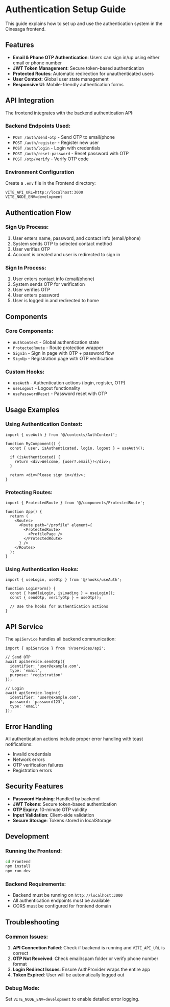 # Authentication Setup Guide

This guide explains how to set up and use the authentication system in the Cinesaga frontend.

## Features

- **Email & Phone OTP Authentication**: Users can sign in/up using either email or phone number
- **JWT Token Management**: Secure token-based authentication
- **Protected Routes**: Automatic redirection for unauthenticated users
- **User Context**: Global user state management
- **Responsive UI**: Mobile-friendly authentication forms

## API Integration

The frontend integrates with the backend authentication API:

### Backend Endpoints Used:
- `POST /auth/send-otp` - Send OTP to email/phone
- `POST /auth/register` - Register new user
- `POST /auth/login` - Login with credentials
- `POST /auth/reset-password` - Reset password with OTP
- `POST /otp/verify` - Verify OTP code

### Environment Configuration

Create a `.env` file in the Frontend directory:

```env
VITE_API_URL=http://localhost:3000
VITE_NODE_ENV=development
```

## Authentication Flow

### Sign Up Process:
1. User enters name, password, and contact info (email/phone)
2. System sends OTP to selected contact method
3. User verifies OTP
4. Account is created and user is redirected to sign in

### Sign In Process:
1. User enters contact info (email/phone)
2. System sends OTP for verification
3. User verifies OTP
4. User enters password
5. User is logged in and redirected to home

## Components

### Core Components:
- `AuthContext` - Global authentication state
- `ProtectedRoute` - Route protection wrapper
- `SignIn` - Sign in page with OTP + password flow
- `SignUp` - Registration page with OTP verification

### Custom Hooks:
- `useAuth` - Authentication actions (login, register, OTP)
- `useLogout` - Logout functionality
- `usePasswordReset` - Password reset with OTP

## Usage Examples

### Using Authentication Context:
```tsx
import { useAuth } from '@/contexts/AuthContext';

function MyComponent() {
  const { user, isAuthenticated, login, logout } = useAuth();
  
  if (isAuthenticated) {
    return <div>Welcome, {user?.email}!</div>;
  }
  
  return <div>Please sign in</div>;
}
```

### Protecting Routes:
```tsx
import { ProtectedRoute } from '@/components/ProtectedRoute';

function App() {
  return (
    <Routes>
      <Route path="/profile" element={
        <ProtectedRoute>
          <ProfilePage />
        </ProtectedRoute>
      } />
    </Routes>
  );
}
```

### Using Authentication Hooks:
```tsx
import { useLogin, useOtp } from '@/hooks/useAuth';

function LoginForm() {
  const { handleLogin, isLoading } = useLogin();
  const { sendOtp, verifyOtp } = useOtp();
  
  // Use the hooks for authentication actions
}
```

## API Service

The `apiService` handles all backend communication:

```tsx
import { apiService } from '@/services/api';

// Send OTP
await apiService.sendOtp({
  identifier: 'user@example.com',
  type: 'email',
  purpose: 'registration'
});

// Login
await apiService.login({
  identifier: 'user@example.com',
  password: 'password123',
  type: 'email'
});
```

## Error Handling

All authentication actions include proper error handling with toast notifications:

- Invalid credentials
- Network errors
- OTP verification failures
- Registration errors

## Security Features

- **Password Hashing**: Handled by backend
- **JWT Tokens**: Secure token-based authentication
- **OTP Expiry**: 10-minute OTP validity
- **Input Validation**: Client-side validation
- **Secure Storage**: Tokens stored in localStorage

## Development

### Running the Frontend:
```bash
cd Frontend
npm install
npm run dev
```

### Backend Requirements:
- Backend must be running on `http://localhost:3000`
- All authentication endpoints must be available
- CORS must be configured for frontend domain

## Troubleshooting

### Common Issues:

1. **API Connection Failed**: Check if backend is running and `VITE_API_URL` is correct
2. **OTP Not Received**: Check email/spam folder or verify phone number format
3. **Login Redirect Issues**: Ensure AuthProvider wraps the entire app
4. **Token Expired**: User will be automatically logged out

### Debug Mode:
Set `VITE_NODE_ENV=development` to enable detailed error logging.
